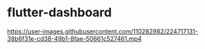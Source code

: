# flutter-dashboard

https://user-images.githubusercontent.com/110282982/224717131-38b6f31e-cd38-49b1-8fae-50661c527461.mp4

